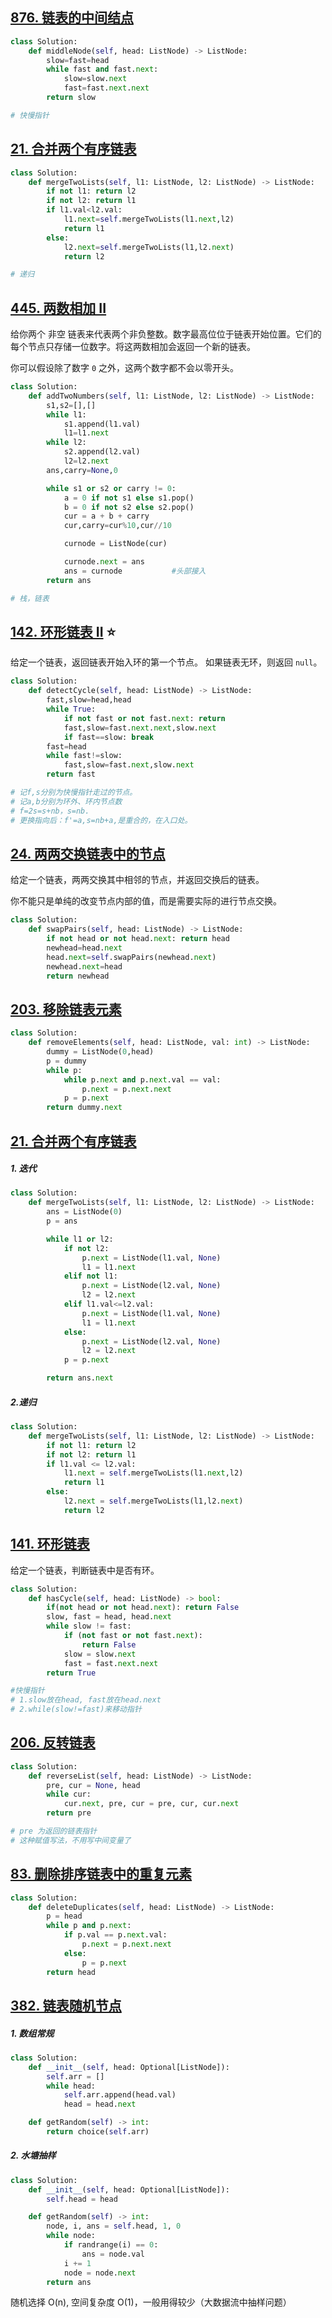 ## [876. 链表的中间结点](https://leetcode.cn/problems/middle-of-the-linked-list/)

```python
class Solution:
    def middleNode(self, head: ListNode) -> ListNode:
        slow=fast=head
        while fast and fast.next:
            slow=slow.next
            fast=fast.next.next
        return slow

# 快慢指针
```

## [21. 合并两个有序链表](https://leetcode.cn/problems/merge-two-sorted-lists/)

```python
class Solution:
    def mergeTwoLists(self, l1: ListNode, l2: ListNode) -> ListNode:
        if not l1: return l2
        if not l2: return l1
        if l1.val<l2.val:
            l1.next=self.mergeTwoLists(l1.next,l2)
            return l1
        else:
            l2.next=self.mergeTwoLists(l1,l2.next)
            return l2

# 递归
```

## [445. 两数相加 II](https://leetcode.cn/problems/add-two-numbers-ii/)

给你两个 非空 链表来代表两个非负整数。数字最高位位于链表开始位置。它们的每个节点只存储一位数字。将这两数相加会返回一个新的链表。

你可以假设除了数字 `0` 之外，这两个数字都不会以零开头。

```python
class Solution:
    def addTwoNumbers(self, l1: ListNode, l2: ListNode) -> ListNode:
        s1,s2=[],[]
        while l1:
            s1.append(l1.val)
            l1=l1.next
        while l2:
            s2.append(l2.val)
            l2=l2.next
        ans,carry=None,0

        while s1 or s2 or carry != 0:
            a = 0 if not s1 else s1.pop()
            b = 0 if not s2 else s2.pop()
            cur = a + b + carry
            cur,carry=cur%10,cur//10

            curnode = ListNode(cur)

            curnode.next = ans 
            ans = curnode           #头部接入
        return ans

# 栈，链表
```

## [142. 环形链表 II](https://leetcode.cn/problems/linked-list-cycle-ii/) ⭐

给定一个链表，返回链表开始入环的第一个节点。 如果链表无环，则返回 `null`。
```python
class Solution:
    def detectCycle(self, head: ListNode) -> ListNode:
        fast,slow=head,head
        while True:
            if not fast or not fast.next: return 
            fast,slow=fast.next.next,slow.next
            if fast==slow: break
        fast=head
        while fast!=slow:
            fast,slow=fast.next,slow.next
        return fast

# 记f,s分别为快慢指针走过的节点。
# 记a,b分别为环外、环内节点数
# f=2s=s+nb，s=nb.
# 更换指向后：f'=a,s=nb+a,是重合的，在入口处。
```

## [24. 两两交换链表中的节点](https://leetcode.cn/problems/swap-nodes-in-pairs/)

给定一个链表，两两交换其中相邻的节点，并返回交换后的链表。

你不能只是单纯的改变节点内部的值，而是需要实际的进行节点交换。
```python
class Solution:
    def swapPairs(self, head: ListNode) -> ListNode:
        if not head or not head.next: return head
        newhead=head.next
        head.next=self.swapPairs(newhead.next)
        newhead.next=head
        return newhead
```

## [203. 移除链表元素](https://leetcode-cn.com/problems/remove-linked-list-elements/)


```python
class Solution:
    def removeElements(self, head: ListNode, val: int) -> ListNode:
        dummy = ListNode(0,head)
        p = dummy
        while p:
            while p.next and p.next.val == val:
                p.next = p.next.next
            p = p.next
        return dummy.next
```

## [21. 合并两个有序链表](https://leetcode-cn.com/problems/merge-two-sorted-lists/)


##### 1. 迭代
```python
class Solution:
    def mergeTwoLists(self, l1: ListNode, l2: ListNode) -> ListNode:
        ans = ListNode(0)
        p = ans

        while l1 or l2:
            if not l2:
                p.next = ListNode(l1.val, None)
                l1 = l1.next
            elif not l1:
                p.next = ListNode(l2.val, None)
                l2 = l2.next
            elif l1.val<=l2.val:
                p.next = ListNode(l1.val, None)
                l1 = l1.next
            else:
                p.next = ListNode(l2.val, None)
                l2 = l2.next
            p = p.next

        return ans.next
```

##### 2.递归
```python
class Solution:
    def mergeTwoLists(self, l1: ListNode, l2: ListNode) -> ListNode:
        if not l1: return l2
        if not l2: return l1
        if l1.val <= l2.val:
            l1.next = self.mergeTwoLists(l1.next,l2)
            return l1
        else:
            l2.next = self.mergeTwoLists(l1,l2.next)
            return l2
```

## [141. 环形链表](https://leetcode-cn.com/problems/linked-list-cycle/)

给定一个链表，判断链表中是否有环。

```python
class Solution:
    def hasCycle(self, head: ListNode) -> bool:
        if(not head or not head.next): return False
        slow, fast = head, head.next
        while slow != fast:
            if (not fast or not fast.next):
                return False
            slow = slow.next
            fast = fast.next.next
        return True

#快慢指针
# 1.slow放在head, fast放在head.next
# 2.while(slow!=fast)来移动指针
```

## [206. 反转链表](https://leetcode-cn.com/problems/reverse-linked-list/)

```python
class Solution:
    def reverseList(self, head: ListNode) -> ListNode:
        pre, cur = None, head
        while cur:
            cur.next, pre, cur = pre, cur, cur.next
        return pre

# pre 为返回的链表指针
# 这种赋值写法，不用写中间变量了
```

## [83. 删除排序链表中的重复元素](https://leetcode-cn.com/problems/remove-duplicates-from-sorted-list/)

```python
class Solution:
    def deleteDuplicates(self, head: ListNode) -> ListNode:
        p = head
        while p and p.next:
            if p.val == p.next.val:
                p.next = p.next.next
            else:
                p = p.next
        return head
```

## [382. 链表随机节点](https://leetcode-cn.com/problems/linked-list-random-node/)

##### 1. 数组常规

```python
class Solution:
    def __init__(self, head: Optional[ListNode]):
        self.arr = []
        while head:
            self.arr.append(head.val)
            head = head.next

    def getRandom(self) -> int:
        return choice(self.arr)
```

##### 2. 水塘抽样

```python
class Solution:
    def __init__(self, head: Optional[ListNode]):
        self.head = head

    def getRandom(self) -> int:
        node, i, ans = self.head, 1, 0
        while node:
            if randrange(i) == 0:
                ans = node.val
            i += 1
            node = node.next
        return ans
```

随机选择 O(n), 空间复杂度 O(1)，一般用得较少（大数据流中抽样问题）